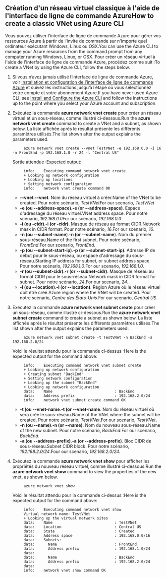 ## <a name="how-to-create-a-classic-vnet-using-azure-cli"></a><span data-ttu-id="24e2b-101">Création d'un réseau virtuel classique à l'aide de l'interface de ligne de commande Azure</span><span class="sxs-lookup"><span data-stu-id="24e2b-101">How to create a classic VNet using Azure CLI</span></span>
<span data-ttu-id="24e2b-102">Vous pouvez utiliser l'interface de ligne de commande Azure pour gérer vos ressources Azure à partir de l'invite de commande sur n'importe quel ordinateur exécutant Windows, Linux ou OSX.</span><span class="sxs-lookup"><span data-stu-id="24e2b-102">You can use the Azure CLI to manage your Azure resources from the command prompt from any computer running Windows, Linux, or OSX.</span></span> <span data-ttu-id="24e2b-103">Pour créer un réseau virtuel à l'aide de l'interface de ligne de commande Azure, procédez comme suit :</span><span class="sxs-lookup"><span data-stu-id="24e2b-103">To create a VNet by using the Azure CLI, follow the steps below.</span></span>

1. <span data-ttu-id="24e2b-104">Si vous n’avez jamais utilisé l’interface de ligne de commande Azure, voir [Installation et configuration de l’interface de ligne de commande Azure](../articles/cli-install-nodejs.md) et suivez les instructions jusqu’à l’étape où vous sélectionnez votre compte et votre abonnement Azure.</span><span class="sxs-lookup"><span data-stu-id="24e2b-104">If you have never used Azure CLI, see [Install and Configure the Azure CLI](../articles/cli-install-nodejs.md) and follow the instructions up to the point where you select your Azure account and subscription.</span></span>
2. <span data-ttu-id="24e2b-105">Exécutez la commande **azure network vnet create** pour créer un réseau virtuel et un sous-réseau, comme illustré ci-dessous.</span><span class="sxs-lookup"><span data-stu-id="24e2b-105">Run the **azure network vnet create** command to create a VNet and a subnet, as shown below.</span></span> <span data-ttu-id="24e2b-106">La liste affichée après le résultat présente les différents paramètres utilisés.</span><span class="sxs-lookup"><span data-stu-id="24e2b-106">The list shown after the output explains the parameters used.</span></span>
   
            azure network vnet create --vnet TestVNet -e 192.168.0.0 -i 16 -n FrontEnd -p 192.168.1.0 -r 24 -l "Central US"
   
    <span data-ttu-id="24e2b-107">Sortie attendue :</span><span class="sxs-lookup"><span data-stu-id="24e2b-107">Expected output:</span></span>
   
            info:    Executing command network vnet create
            + Looking up network configuration
            + Looking up locations
            + Setting network configuration
            info:    network vnet create command OK
   
   * <span data-ttu-id="24e2b-108">**--vnet**.</span><span class="sxs-lookup"><span data-stu-id="24e2b-108">**--vnet**.</span></span> <span data-ttu-id="24e2b-109">Nom du réseau virtuel à créer.</span><span class="sxs-lookup"><span data-stu-id="24e2b-109">Name of the VNet to be created.</span></span> <span data-ttu-id="24e2b-110">Pour notre scénario, *TestVNet*</span><span class="sxs-lookup"><span data-stu-id="24e2b-110">For our scenario, *TestVNet*</span></span>
   * <span data-ttu-id="24e2b-111">**-e (ou --address-space)**.</span><span class="sxs-lookup"><span data-stu-id="24e2b-111">**-e (or --address-space)**.</span></span> <span data-ttu-id="24e2b-112">Espace d'adressage du réseau virtuel.</span><span class="sxs-lookup"><span data-stu-id="24e2b-112">VNet address space.</span></span> <span data-ttu-id="24e2b-113">Pour notre scénario, *192.168.0.0*</span><span class="sxs-lookup"><span data-stu-id="24e2b-113">For our scenario, *192.168.0.0*</span></span>
   * <span data-ttu-id="24e2b-114">**-i (ou -cidr)**.</span><span class="sxs-lookup"><span data-stu-id="24e2b-114">**-i (or -cidr)**.</span></span> <span data-ttu-id="24e2b-115">Masque de réseau au format CIDR.</span><span class="sxs-lookup"><span data-stu-id="24e2b-115">Network mask in CIDR format.</span></span> <span data-ttu-id="24e2b-116">Pour notre scénario, *16*.</span><span class="sxs-lookup"><span data-stu-id="24e2b-116">For our scenario, *16*.</span></span>
   * <span data-ttu-id="24e2b-117">**-n (ou --subnet-name**).</span><span class="sxs-lookup"><span data-stu-id="24e2b-117">**-n (or --subnet-name**).</span></span> <span data-ttu-id="24e2b-118">Nom du premier sous-réseau.</span><span class="sxs-lookup"><span data-stu-id="24e2b-118">Name of the first subnet.</span></span> <span data-ttu-id="24e2b-119">Pour notre scénario, *FrontEnd*.</span><span class="sxs-lookup"><span data-stu-id="24e2b-119">For our scenario, *FrontEnd*.</span></span>
   * <span data-ttu-id="24e2b-120">**-p (ou --subnet-start-ip)**.</span><span class="sxs-lookup"><span data-stu-id="24e2b-120">**-p (or --subnet-start-ip)**.</span></span> <span data-ttu-id="24e2b-121">Adresse IP de début pour le sous-réseau, ou espace d'adressage du sous-réseau.</span><span class="sxs-lookup"><span data-stu-id="24e2b-121">Starting IP address for subnet, or subnet address space.</span></span> <span data-ttu-id="24e2b-122">Pour notre scénario, *192.168.1.0*.</span><span class="sxs-lookup"><span data-stu-id="24e2b-122">For our scenario, *192.168.1.0*.</span></span>
   * <span data-ttu-id="24e2b-123">**-r (ou --subnet-cidr)**.</span><span class="sxs-lookup"><span data-stu-id="24e2b-123">**-r (or --subnet-cidr)**.</span></span> <span data-ttu-id="24e2b-124">Masque de réseau au format CIDR pour le sous-réseau.</span><span class="sxs-lookup"><span data-stu-id="24e2b-124">Network mask in CIDR format for subnet.</span></span> <span data-ttu-id="24e2b-125">Pour notre scénario, *24*.</span><span class="sxs-lookup"><span data-stu-id="24e2b-125">For our scenario, *24*.</span></span>
   * <span data-ttu-id="24e2b-126">**-l (ou --location)**.</span><span class="sxs-lookup"><span data-stu-id="24e2b-126">**-l (or --location)**.</span></span> <span data-ttu-id="24e2b-127">Région Azure où le réseau virtuel doit être créé.</span><span class="sxs-lookup"><span data-stu-id="24e2b-127">Azure region where the VNet will be created.</span></span> <span data-ttu-id="24e2b-128">Pour notre scénario, *Centre des États-Unis*.</span><span class="sxs-lookup"><span data-stu-id="24e2b-128">For our scenario, *Central US*.</span></span>
3. <span data-ttu-id="24e2b-129">Exécutez la commande **azure network vnet subnet create** pour créer un sous-réseau, comme illustré ci-dessous.</span><span class="sxs-lookup"><span data-stu-id="24e2b-129">Run the **azure network vnet subnet create** command to create a subnet as shown below.</span></span> <span data-ttu-id="24e2b-130">La liste affichée après le résultat présente les différents paramètres utilisés.</span><span class="sxs-lookup"><span data-stu-id="24e2b-130">The list shown after the output explains the parameters used.</span></span>
   
            azure network vnet subnet create -t TestVNet -n BackEnd -a 192.168.2.0/24
   
    <span data-ttu-id="24e2b-131">Voici le résultat attendu pour la commande ci-dessus :</span><span class="sxs-lookup"><span data-stu-id="24e2b-131">Here is the expected output for the command above:</span></span>
   
            info:    Executing command network vnet subnet create
            + Looking up network configuration
            + Creating subnet "BackEnd"
            + Setting network configuration
            + Looking up the subnet "BackEnd"
            + Looking up network configuration
            data:    Name                            : BackEnd
            data:    Address prefix                  : 192.168.2.0/24
            info:    network vnet subnet create command OK
   
   * <span data-ttu-id="24e2b-132">**-t (ou --vnet-name**.</span><span class="sxs-lookup"><span data-stu-id="24e2b-132">**-t (or --vnet-name**.</span></span> <span data-ttu-id="24e2b-133">Nom du réseau virtuel où sera créé le sous-réseau.</span><span class="sxs-lookup"><span data-stu-id="24e2b-133">Name of the VNet where the subnet will be created.</span></span> <span data-ttu-id="24e2b-134">Pour notre scénario, *TestVNet*.</span><span class="sxs-lookup"><span data-stu-id="24e2b-134">For our scenario, *TestVNet*.</span></span>
   * <span data-ttu-id="24e2b-135">**-n (ou --name)**.</span><span class="sxs-lookup"><span data-stu-id="24e2b-135">**-n (or --name)**.</span></span> <span data-ttu-id="24e2b-136">Nom du nouveau sous-réseau.</span><span class="sxs-lookup"><span data-stu-id="24e2b-136">Name of the new subnet.</span></span> <span data-ttu-id="24e2b-137">Pour notre scénario, *BackEnd*.</span><span class="sxs-lookup"><span data-stu-id="24e2b-137">For our scenario, *BackEnd*.</span></span>
   * <span data-ttu-id="24e2b-138">**-a (ou --address-prefix)**.</span><span class="sxs-lookup"><span data-stu-id="24e2b-138">**-a (or --address-prefix)**.</span></span> <span data-ttu-id="24e2b-139">Bloc CIDR de sous-réseau.</span><span class="sxs-lookup"><span data-stu-id="24e2b-139">Subnet CIDR block.</span></span> <span data-ttu-id="24e2b-140">Pour notre scénario, *192.168.2.0/24*.</span><span class="sxs-lookup"><span data-stu-id="24e2b-140">Four our scenario, *192.168.2.0/24*.</span></span>
4. <span data-ttu-id="24e2b-141">Exécutez la commande **azure network vnet show** pour afficher les propriétés du nouveau réseau virtuel, comme illustré ci-dessous.</span><span class="sxs-lookup"><span data-stu-id="24e2b-141">Run the **azure network vnet show** command to view the properties of the new vnet, as shown below.</span></span>
   
            azure network vnet show
   
    <span data-ttu-id="24e2b-142">Voici le résultat attendu pour la commande ci-dessus :</span><span class="sxs-lookup"><span data-stu-id="24e2b-142">Here is the expected output for the command above:</span></span>
   
            info:    Executing command network vnet show
            Virtual network name: TestVNet
            + Looking up the virtual network sites
            data:    Name                            : TestVNet
            data:    Location                        : Central US
            data:    State                           : Created
            data:    Address space                   : 192.168.0.0/16
            data:    Subnets:
            data:      Name                          : FrontEnd
            data:      Address prefix                : 192.168.1.0/24
            data:
            data:      Name                          : BackEnd
            data:      Address prefix                : 192.168.2.0/24
            data:
            info:    network vnet show command OK

